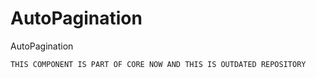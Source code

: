 # AutoPagination
AutoPagination

 `THIS COMPONENT IS PART OF CORE NOW AND THIS IS OUTDATED REPOSITORY` 
